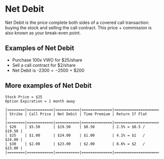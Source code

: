 # Net Debit
Net Debit is the price complete both sides of a covered call transaction: buying the stock and selling the call contract.  This price + commission is also known as your break-even point.

## Examples of Net Debit
- Purchase 100x VWO for $25/share
- Sell a call contract for $2/share
- Net Debit is -$2300 = -$2500 + $200

## More examples of Net Debit

```
Stock Price = $25
Option Expiration = 1 month away

|========|============|===========|==============|======================|
| Strike | Call Price | Net Debit | Time Premium | Return If Flat       |
|========|============|===========|==============|======================|
| $20    | $5.50      | $19.50    | $0.50        | 2.5% = $0.5 / $19.50 |
| $25    | $1.00      | $24.00    | $1.00        | 4.1% = $1   / $24.00 |
| $30    | $2.00      | $23.00    | $2.00        | 8.6% = $2   / $23.00 |
|========|============|===========|==============|======================|
```
